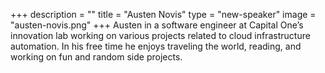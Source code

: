 +++
description = ""
title = "Austen Novis"
type = "new-speaker"
image = "austen-novis.png"
+++
Austen in a software engineer at Capital One’s innovation lab working on various projects related to cloud infrastructure automation. In his free time he enjoys traveling the world, reading, and working on fun and random side projects.